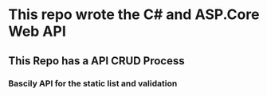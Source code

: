 # This repo wrote the C# and ASP.Core Web API
## This Repo has a API CRUD Process
### Bascily API for the static list and validation 
